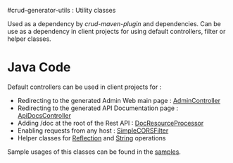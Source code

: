 #crud-generator-utils : Utility classes

Used as a dependency by *crud-maven-plugin* and dependencies.
Can be use as a dependency in client projects for using default controllers, filter or helper classes.

Java Code
=========
Default controllers can be used in client projects for :

* Redirecting to the generated Admin Web main page : [AdminController](src/main/java/com/octo/tools/crud/admin/AdminController.java)
* Redirecting to the generated API Documentation page : [ApiDocsController](src/main/java/com/octo/tools/crud/doc/ApiDocsController.java)
* Adding /doc at the root of the Rest API : [DocResourceProcessor](src/main/java/com/octo/tools/crud/doc/DocResourceProcessor.java)
* Enabling requests from any host : [SimpleCORSFilter](src/main/java/com/octo/tools/crud/filter/SimpleCORSFilter.java)
* Helper classes for [Reflection](src/main/java/com/octo/tools/crud/utils/ReflectionUtils.java) and [String](src/main/java/com/octo/tools/crud/utils/StringUtils.java) operations

Sample usages of this classes can be found in the [samples](../sample-app).
